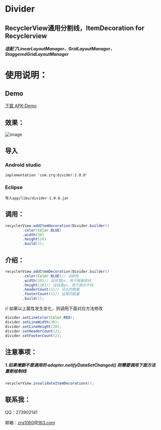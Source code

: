 # Divider
## RecyclerView通用分割线，ItemDecoration for Recyclerview 
##### 适配了LinearLayoutManager、GridLayoutManager、StaggeredGridLayoutManager
# 使用说明：
## Demo
[下载 APK-Demo](https://github.com/zrq1060/Divider/blob/master/res/app-debug.apk)
## 效果：
![image](https://github.com/zrq1060/Divider/blob/master/res/a.png)

## 导入
### Android studio 
```
implementation 'com.zrq:divider:1.0.0'
```
### Eclipse
```
导入app/libs/divider-1.0.0.jar  
```
## 调用：
```java
recyclerView.addItemDecoration(Divider.builder()
        .color(Color.BLUE)
        .width(10)
        .height(20)
        .build());
```
## 介绍：
```java
recyclerView.addItemDecoration(Divider.builder()
        .color(Color.BLUE)// 设颜色
        .width(10)// 设线宽px，用于画垂直线
        .height(20)// 设线高px，用于画水平线
        .headerCount(1)// 设头的数量
        .footerCount(1)// 设尾的数量
        .build());
```
// 如果以上属性发生变化，则调用下面对应方法修改
```java
divider.setLineColor(Color.RED);
divider.setLineWidth(30);
divider.setLineHeight(30);
divider.setHeaderCount(2);
divider.setFooterCount(2);
```

## 注意事项：
##### 1.如果增删不是调用的 adapter.notifyDataSetChanged() 则需要调用下面方法重新绘制线
```java
recyclerView.invalidateItemDecorations();
```


## 联系我：

QQ：273902141

邮箱：zrq1060@163.com


        
